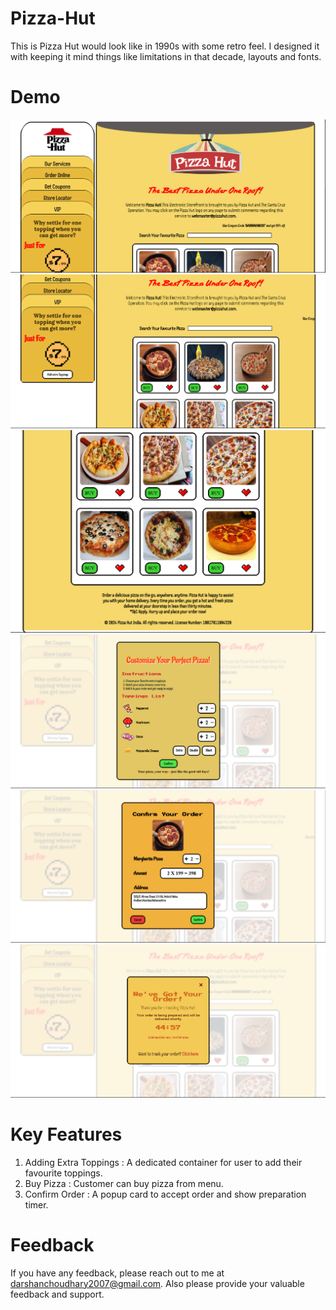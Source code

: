 # Pizza-Hut
This is Pizza Hut would look like in 1990s with some retro feel. I designed it with keeping it mind things like limitations in that decade, layouts and fonts.
# Demo
![home](./assets/s1.png)
![home](./assets/s2.png)
![home](./assets/s3.png)
![home](./assets/s4.png)
![home](./assets/s5.png)
![home](./assets/s6.png)

# Key Features
1. Adding Extra Toppings : A dedicated container for user to add their favourite toppings.
2. Buy Pizza : Customer can buy pizza from menu.
3. Confirm Order : A popup card to accept order and show preparation timer.

# Feedback
If you have any feedback, please reach out to me at darshanchoudhary2007@gmail.com.
Also please provide your valuable feedback and support.
